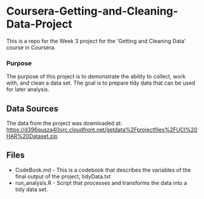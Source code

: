 Coursera-Getting-and-Cleaning-Data-Project
==========================================

This is a repo for the Week 3 project for the 'Getting and Cleaning Data' course in Coursera.

### Purpose
The purpose of this project is to demonstrate the ability to collect, work with, and clean a data set.  The goal is to prepare tidy data that can be used for later analysis. 

## Data Sources
The data from the project was downloaded at: https://d396qusza40orc.cloudfront.net/getdata%2Fprojectfiles%2FUCI%20HAR%20Dataset.zip 

## Files
* CodeBook.md - This is a codebook that describes the variables of the final output of the project, tidyData.txt
* run_analysis.R - Script that processes and transforms the data into a tidy data set.


